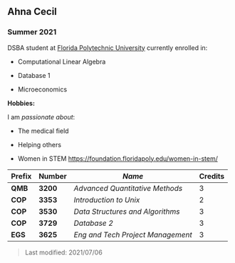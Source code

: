 ## Ahna Cecil

### Summer 2021

DSBA student at [Florida Polytechnic University](https://www.floridapoly.edu) currently enrolled in: 

- Computational Linear Algebra

- Database 1

- Microeconomics


**Hobbies:**

I am _passionate about_: 

- The medical field

- Helping others

- Women in STEM <https://foundation.floridapoly.edu/women-in-stem/>

|**Prefix**|**Number**|*Name*|Credits|
|----------|----------|------|-------|
|**QMB**|**3200**|*Advanced Quantitative Methods*|3|
|**COP**|**3353**|*Introduction to Unix*|2|
|**COP**|**3530**|*Data Structures and Algorithms*|3|
|**COP**|**3729**|*Database 2*|3|
|**EGS**|**3625**|*Eng and Tech Project Management*|3|

> Last modified: 2021/07/06